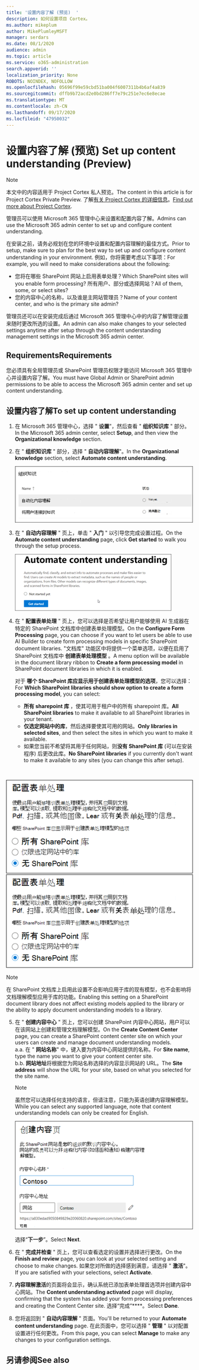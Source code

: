 ```yaml
---
title: '设置内容了解 (预览)  '
description: 如何设置项目 Cortex。
ms.author: mikeplum
author: MikePlumleyMSFT
manager: serdars
ms.date: 08/1/2020
audience: admin
ms.topic: article
ms.service: o365-administration
search.appverid: ''
localization_priority: None
ROBOTS: NOINDEX, NOFOLLOW
ms.openlocfilehash: 05696f99e59cbd51ba004f6007311b4b6af4a839
ms.sourcegitcommit: dffb9b72acd2e0bd286ff7e79c251e7ec6e8ecae
ms.translationtype: MT
ms.contentlocale: zh-CN
ms.lasthandoff: 09/17/2020
ms.locfileid: "47950032"
---
```

# <a name="set-up-content-understanding-preview"></a><span data-ttu-id="26bf9-103">设置内容了解 (预览) </span><span class="sxs-lookup"><span data-stu-id="26bf9-103">Set up content understanding (Preview)</span></span>

> [!Note] 
> <span data-ttu-id="26bf9-104">本文中的内容适用于 Project Cortex 私人预览。</span><span class="sxs-lookup"><span data-stu-id="26bf9-104">The content in this article is for Project Cortex Private Preview.</span></span> <span data-ttu-id="26bf9-105">了解[有关 Project Cortex 的详细信息](https://aka.ms/projectcortex)。</span><span class="sxs-lookup"><span data-stu-id="26bf9-105">[Find out more about Project Cortex](https://aka.ms/projectcortex).</span></span>

<span data-ttu-id="26bf9-106">管理员可以使用 Microsoft 365 管理中心来设置和配置内容了解。</span><span class="sxs-lookup"><span data-stu-id="26bf9-106">Admins can use the Microsoft 365 admin center to set up and configure content understanding.</span></span> 

<span data-ttu-id="26bf9-107">在安装之前，请务必规划在您的环境中设置和配置内容理解的最佳方式。</span><span class="sxs-lookup"><span data-stu-id="26bf9-107">Prior to setup, make sure to plan for the best way to set up and configure content understanding in your environment.</span></span> <span data-ttu-id="26bf9-108">例如，你将需要考虑以下事项：</span><span class="sxs-lookup"><span data-stu-id="26bf9-108">For example, you will need to make considerations about the following:</span></span>
- <span data-ttu-id="26bf9-109">您将在哪些 SharePoint 网站上启用表单处理？</span><span class="sxs-lookup"><span data-stu-id="26bf9-109">Which SharePoint sites will you enable form processing?</span></span> <span data-ttu-id="26bf9-110">所有用户、部分或选择网站？</span><span class="sxs-lookup"><span data-stu-id="26bf9-110">All of them, some, or select sites?</span></span>
- <span data-ttu-id="26bf9-111">您的内容中心的名称，以及谁是主网站管理员？</span><span class="sxs-lookup"><span data-stu-id="26bf9-111">Name of your content center, and who is the primary site admin?</span></span>

<span data-ttu-id="26bf9-112">管理员还可以在安装完成后通过 Microsoft 365 管理中心中的内容了解管理设置来随时更改所选的设置。</span><span class="sxs-lookup"><span data-stu-id="26bf9-112">An admin can also make changes to your selected settings anytime after setup through the content understanding management settings in the Microsoft 365 admin center.</span></span>


## <a name="requirements"></a><span data-ttu-id="26bf9-113">Requirements</span><span class="sxs-lookup"><span data-stu-id="26bf9-113">Requirements</span></span> 
<span data-ttu-id="26bf9-114">您必须具有全局管理员或 SharePoint 管理员权限才能访问 Microsoft 365 管理中心并设置内容了解。</span><span class="sxs-lookup"><span data-stu-id="26bf9-114">You must have Global Admin or SharePoint admin permissions to be able to access the Microsoft 365 admin center and set up content understanding.</span></span>


## <a name="to-set-up-content-understanding"></a><span data-ttu-id="26bf9-115">设置内容了解</span><span class="sxs-lookup"><span data-stu-id="26bf9-115">To set up content understanding</span></span>

1. <span data-ttu-id="26bf9-116">在 Microsoft 365 管理中心，选择 " **设置**"，然后查看 " **组织知识库** " 部分。</span><span class="sxs-lookup"><span data-stu-id="26bf9-116">In the Microsoft 365 admin center, select **Setup**, and then view the **Organizational knowledge** section.</span></span>
2. <span data-ttu-id="26bf9-117">在 " **组织知识库** " 部分，选择 " **自动内容理解**"。</span><span class="sxs-lookup"><span data-stu-id="26bf9-117">In the **Organizational knowledge** section, select **Automate content understanding**.</span></span><br/>

    ![组织知识设置页](../media/content-understanding/admin-org-knowledge-options.png)</br>

3. <span data-ttu-id="26bf9-119">在 " **自动内容理解** " 页上，单击 " **入门** " 以引导您完成设置过程。</span><span class="sxs-lookup"><span data-stu-id="26bf9-119">On the **Automate content understanding** page, click **Get started** to walk you through the setup process.</span></span><br/>

    ![开始安装](../media/content-understanding/admin-content-understanding-get-started.png)</br>


4. <span data-ttu-id="26bf9-121">在 " **配置表单处理** " 页上，您可以选择是否希望让用户能够使用 AI 生成器在特定的 SharePoint 文档库中创建表单处理模型。</span><span class="sxs-lookup"><span data-stu-id="26bf9-121">On the **Configure Form Processing** page, you can choose if you want to let users be able to use AI Builder to create form processing models in specific SharePoint document libraries.</span></span> <span data-ttu-id="26bf9-122">"文档库" 功能区中将提供一个菜单选项，以便在启用了 SharePoint 文档库中 **创建表单处理模型** 。</span><span class="sxs-lookup"><span data-stu-id="26bf9-122">A menu option will be available in the document library ribbon to **Create a form processing model** in SharePoint document libraries in which it is enabled.</span></span>
 
     <span data-ttu-id="26bf9-123">对于 **哪个 SharePoint 库应显示用于创建表单处理模型的选项**，您可以选择：</span><span class="sxs-lookup"><span data-stu-id="26bf9-123">For **Which SharePoint libraries should show option to create a form processing model**, you can select:</span></span></br>
    - <span data-ttu-id="26bf9-124">**所有 sharepoint 库** ，使其可用于租户中的所有 sharepoint 库。</span><span class="sxs-lookup"><span data-stu-id="26bf9-124">**All SharePoint libraries** to make it available to all SharePoint libraries in your tenant.</span></span></br>
    - <span data-ttu-id="26bf9-125">**仅选定网站中的库**，然后选择要使其可用的网站。</span><span class="sxs-lookup"><span data-stu-id="26bf9-125">**Only libraries in selected sites**, and then select the sites in which you want to make it available.</span></span></br>
    - <span data-ttu-id="26bf9-126">如果您当前不希望将其用于任何网站，则**没有 SharePoint 库** (可以在安装程序) 后更改此库。</span><span class="sxs-lookup"><span data-stu-id="26bf9-126">**No SharePoint libraries** if you currently don't want to make it available to any sites (you can change this after setup).</span></span>
</br>

   <span data-ttu-id="26bf9-127">![配置表单处理](../media/content-understanding/admin-configforms.png)
</span><span class="sxs-lookup"><span data-stu-id="26bf9-127">![Configure form processing](../media/content-understanding/admin-configforms.png)
</span></span></br>

   > [!Note]
   > <span data-ttu-id="26bf9-128">在 SharePoint 文档库上启用此设置不会影响应用于库的现有模型，也不会影响将文档理解模型应用于库的功能。</span><span class="sxs-lookup"><span data-stu-id="26bf9-128">Enabling this setting on a SharePoint document library does not affect existing models applied to the library or the ability to apply document understanding models to a library.</span></span> 

    
5. <span data-ttu-id="26bf9-129">在 " **创建内容中心** " 页上，您可以创建 SharePoint 内容中心网站，用户可以在该网站上创建和管理文档理解模型。</span><span class="sxs-lookup"><span data-stu-id="26bf9-129">On the **Create Content Center** page, you can create a SharePoint content center site on which your users can create and manage document understanding models.</span></span> </br>
    <span data-ttu-id="26bf9-130">a.</span><span class="sxs-lookup"><span data-stu-id="26bf9-130">a.</span></span> <span data-ttu-id="26bf9-131">在 " **网站名称**" 中，键入要为内容中心网站提供的名称。</span><span class="sxs-lookup"><span data-stu-id="26bf9-131">For **Site name**, type the name you want to give your content center site.</span></span></br>
    <span data-ttu-id="26bf9-132">b.</span><span class="sxs-lookup"><span data-stu-id="26bf9-132">b.</span></span> <span data-ttu-id="26bf9-133">**网站地址**将根据您为网站名称选择的内容显示网站的 URL。</span><span class="sxs-lookup"><span data-stu-id="26bf9-133">The **Site address** will show the URL for your site, based on what you selected for the site name.</span></span></br>

    > [!Note] 
    > <span data-ttu-id="26bf9-134">虽然您可以选择任何支持的语言，但请注意，只能为英语创建内容理解模型。</span><span class="sxs-lookup"><span data-stu-id="26bf9-134">While you can select any supported language, note that content understanding models can only be created for English.</span></span></br>

      ![创建内容中心](../media/content-understanding/admin-cu-create-cc.png)</br>


    <span data-ttu-id="26bf9-136">选择“**下一步**”。</span><span class="sxs-lookup"><span data-stu-id="26bf9-136">Select **Next**.</span></span>
6. <span data-ttu-id="26bf9-137">在 " **完成并检查** " 页上，您可以查看选定的设置并选择进行更改。</span><span class="sxs-lookup"><span data-stu-id="26bf9-137">On the **Finish and review** page, you can look at your selected setting and choose to make changes.</span></span> <span data-ttu-id="26bf9-138">如果您对所做的选择感到满意，请选择 " **激活**"。</span><span class="sxs-lookup"><span data-stu-id="26bf9-138">If you are satisfied with your selections, select **Activate**.</span></span>



7. <span data-ttu-id="26bf9-139">**内容理解激活**的页面将会显示，确认系统已添加表单处理首选项并创建内容中心网站。</span><span class="sxs-lookup"><span data-stu-id="26bf9-139">The **Content understanding activated** page will display, confirming that the system has added your form processing preferences and creating the Content Center site.</span></span> <span data-ttu-id="26bf9-140">选择“完成”\*\*\*\*。</span><span class="sxs-lookup"><span data-stu-id="26bf9-140">Select **Done**.</span></span>

8. <span data-ttu-id="26bf9-141">您将返回到 " **自动内容理解** " 页面。</span><span class="sxs-lookup"><span data-stu-id="26bf9-141">You'll be returned to your **Automate content understanding** page.</span></span> <span data-ttu-id="26bf9-142">在此页面中，您可以选择 " **管理** " 以对配置设置进行任何更改。</span><span class="sxs-lookup"><span data-stu-id="26bf9-142">From this page, you can select **Manage** to make any changes to your configuration settings.</span></span> 

## <a name="see-also"></a><span data-ttu-id="26bf9-143">另请参阅</span><span class="sxs-lookup"><span data-stu-id="26bf9-143">See also</span></span>



  






